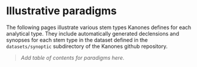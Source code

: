 # Illustrative paradigms

The following pages illustrate various stem types Kanones defines for each analytical type.  They include automatically generated declensions and synopses for each stem type in the dataset defined in the `datasets/synoptic` subdirectory of the Kanones github repository.

> *Add table of contents for paradigms here*.